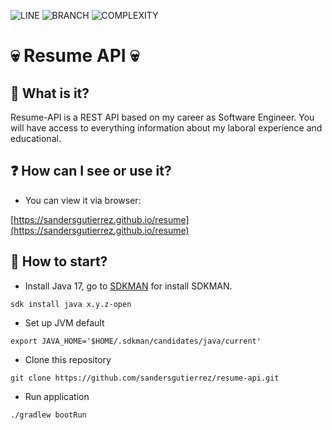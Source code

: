 ![LINE](https://img.shields.io/badge/line--coverage-100.00%25-brightgreen.svg)
![BRANCH](http://branch.coverage.link)
![COMPLEXITY](https://img.shields.io/badge/complexity-1.00-brightgreen.svg)

# :skull: Resume API :skull:

## :thought_balloon: What is it?

Resume-API is a REST API based on my career as Software Engineer. 
You will have access to everything information about my laboral 
experience and educational.

## :question: How can I see or use it?

- You can view it via browser:

[https://sandersgutierrez.github.io/resume](https://sandersgutierrez.github.io/resume)

## :checkered_flag: How to start?

- Install Java 17, go to [SDKMAN](https://sdkman.io/install) for install SDKMAN.

```shell
sdk install java x.y.z-open
```

- Set up JVM default 

```shell
export JAVA_HOME='$HOME/.sdkman/candidates/java/current'
```

- Clone this repository

```shell
git clone https://github.com/sandersgutierrez/resume-api.git
```

- Run application

```shell
./gradlew bootRun
```
